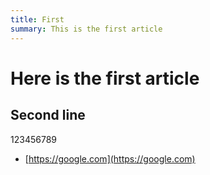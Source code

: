 ```yaml
---
title: First
summary: This is the first article
---
```

# Here is the first article

## Second line

123456789

* [https://google.com](https://google.com)